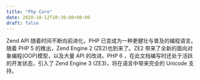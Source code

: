 ```yaml
---
title: "Php Core"
date: 2020-10-12T10:39:08+08:00
draft: false
---
```


Zend API 随着时间不断向前进化，PHP 已变成为一种更健壮与普及的编程语言。随着 PHP 5 的推出，Zend Engine 2 (ZE2)也到来了。ZE2 带来了全新的面向对象编程(OOP)模型，以及大量 API 的改进。PHP 6 ，在此文档编写时还处于活跃的开发状态，引入了 Zend Engine 3 (ZE3)，将在语言中带来完全的 Unicode 支持。
